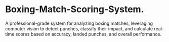 # Boxing-Match-Scoring-System.
A professional-grade system for analyzing boxing matches, leveraging computer vision to detect punches, classify their impact, and calculate real-time scores based on accuracy, landed punches, and overall performance.
